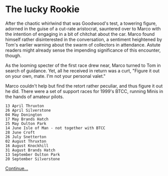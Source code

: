 # The lucky Rookie

After the chaotic whirlwind that was Goodwood's test, a towering figure, adorned in the guise of a cut-rate aristocrat, sauntered over to Marco with the intention of engaging in a bit of chitchat about the car.
Marco found himself rather disinterested in the conversation, a sentiment heightened by Tom's earlier warning about the swarm of collectors in attendance. Astute readers might already sense the impending significance of this encounter, though.

As the looming specter of the first race drew near, Marco turned to Tom in search of guidance.
Yet, all he received in return was a curt, "Figure it out on your own, mate. I'm not your personal valet." 

Marco couldn't help but find the retort rather peculiar, and thus figure it out he did. There were a set of support races for 1999's BTCC, running Minis in the hands of amateur pilots.


    13 April Thruxton
    26 April Silverstone
    04 May Donington
    17 May Brands Hatch
    25 May Oulton Park
    14 June Isle of Man - not together with BTCC
    28 June Croft
    26 July Snetterton
    02 August Thruxton
    16 August Knockhill
    31 August Brands Hatch
    13 September Oulton Park
    20 September Silverstone


[Continue...](006.md)  
